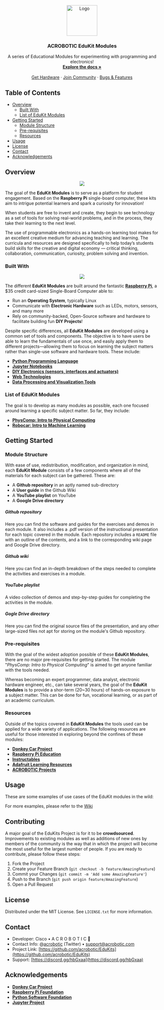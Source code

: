 <!-- HEADER -->
<br />
<p align="center">
  <a href="https://github.com/acrobotic/EduKits">
    <img src="images/ai_logo_white_bkg.png" alt="Logo" width="100" height="100" />
  </a>

  <h3 align="center">ACROBOTIC EduKit Modules</h3>

  <p align="center">
    A series of Educational Modules for experimenting with programming and electronics!
    <br />
    <a href="https://github.com/acrobotic/EduKits/wiki"><strong>Explore the docs »</strong></a>
    <br />
    <br />
    <a href="https://acrobotic.com/EduKits">Get Hardware</a>
    · <a href="https://discord.gg/hbGxaa">Join Community</a>
    · <a href="https://github.com/acrobotic/EduKits/issues">Bugs & Features</a>
  </p>
</p>

<!-- TABLE OF CONTENTS -->
## Table of Contents

* [Overview](#overview)
  * [Built With](#built-with)
  * [List of EduKit Modules](#list-of-edukit-modules)
* [Getting Started](#getting-started)
  * [Module Structure](#module-structure)
  * [Pre-requisites](#pre-requisites)
  * [Resources](#resources)
* [Usage](#usage)
* [License](#license)
* [Contact](#contact)
* [Acknowledgements](#acknowledgements)

<!-- ABOUT THE PROJECT -->
## Overview
<p align="center">
  <a href="https://youtube.com/acrobotic/">
    <img src="images/classroom.jpg" />
  </a>
</p>

The goal of the **EduKit Modules** is to serve as a platform for student engagement. Based on the **Raspberry Pi** single-board computer, these kits aim to intrigue potential learners and spark a curiosity for innovation!

When students are free to invent and create, they begin to see technology as a set of tools for solving real-world problems, and in the process, they take their learning to the next level.

The use of programmable electronics as a hands-on learning tool makes for an excellent creative medium for advancing teaching and learning. The curricula and resources are designed specifically to help today’s students build skills for the creative and digital economy — critical thinking, collaboration, communication, curiosity, problem solving and invention.

### Built With
<p align="center">
  <a href="https://youtube.com/acrobotic/">
    <img src="images/robocar.jpg" />
  </a>
</p>

The different **EduKit Modules** are built around the fantastic **[Raspberry Pi](https://raspberrypi.org)**, a $35 credit card-sized Single-Board Computer able to:

* Run an **Operating System**, typically Linux
* Communicate with **Electronic Hardware** such as LEDs, motors, sensors, and many more
* Rely on community-backed, Open-Source software and hardware to facilitate building fun **DIY Projects**!

Despite specific differences, all **EduKit Modules** are developed using a common set of tools and components. The objective is to have users be able to learn the fundamentals of use once, and easily apply them to different projects—allowing them to focus on learning the subject matters rather than single-use software and hardware tools. These include:

* **[Python Programming Language](https://www.python.org/)**
* **[Jupyter Notebooks](https://jupyter.org/)**
* **[DIY Electronics (sensors, interfaces and actuators)](https://acrobotic.com)**
* **[Web Technologies](https://developer.mozilla.org/en-US/docs/Web)**
* **[Data Processing and Visualization Tools](https://www.nihlibrary.nih.gov/services/data/data-services-tools)**

### List of EduKit Modules
The goal is to develop as many modules as possible, each one focused around learning a specific subject matter. So far, they include:

* **[PhysComp: Intro to Physical Computing]()**
* **[Robocar: Intro to Machine Learning]()**

<!-- GETTING STARTED -->
## Getting Started

### Module Structure

With ease of use, redistribution, modification, and organization in mind, each **EduKit Module** consists of a few components where all of the materials for each subject can be gathered. These are:

* A **Github repository** in an aptly named sub-directory
* A **User guide** in the Github Wiki
* A **YouTube playlist** on YouTube
* A **Google Drive directory**

##### Github repository

Here you can find the software and guides for the exercises and demos in each module. It also includes a .pdf version of the instructional presentation for each topic covered in the module. Each repository includes a `README` file with an outline of the contents, and a link to the corresponding wiki page and Google Drive directory.

##### Github wiki

Here you can find an in-depth breakdown of the steps needed to complete the activities and exercises in a module.


##### YouTube playlist

A video collection of demos and step-by-step guides for completing the activities in the module.

##### Gogle Drive directory

Here you can find the original source files of the presentation, and any other large-sized files not apt for storing on the module's Github repository.


### Pre-requisites

With the goal of the widest adoption possible of these **EduKit Modules**, there are no major pre-requisites for getting started. The module "*PhysComp: Intro to Physical Computing*" is aimed to get anyone familiar with the tools needed.

Whereas becoming an expert programmer, data analyst, electronic hardware engineer, etc., can take several years, the goal of the **EduKit Modules** is to provide a shor-term (20~30 hours) of hands-on exposure to a subject matter. This can be done for fun, vocational learning, or as part of an academic curriculum.

### Resources

Outside of the topics covered in **EduKit Modules** the tools used can be applied for a wide variety of applications. The following resources are useful for those interested in exploring beyond the confines of these modules:

* **[Donkey Car Project](https://www.donkeycar.com/)**
* **[Raspberry Pi Education](https://www.raspberrypi.org/education/)**
* **[Instructables](https://instructables.com/)**
* **[Adafruit Learning Resources](https://learn.aduafruit.com)**
* **[ACROBOTIC Projects](https://www.youtube.com/playlist?list=PLNFq0T6Z3JPtnqTKEkmqCogIqQYHUmYu8)**

<!-- USAGE EXAMPLES -->
## Usage

These are some examples of use cases of the EduKit modules in the wild:

For more examples, please refer to the [Wiki](https://github.com/acrobotic/EduKits/wiki)

<!-- CONTRIBUTING -->
## Contributing

A major goal of the EduKits Project is for it to be **crowdsourced**. Improvements to existing modules as well as additions of new ones by members of the community is the way that in which the project will become the most useful for the largest number of people. If you are ready to contribute, please follow these steps:

1. Fork the Project
2. Create your Feature Branch (`git checkout -b feature/AmazingFeature`)
3. Commit your Changes (`git commit -m 'Add some AmazingFeature'`)
4. Push to the Branch (`git push origin feature/AmazingFeature`)
5. Open a Pull Request

<!-- LICENSE -->
## License

Distributed under the MIT License. See `LICENSE.txt` for more information.

<!-- CONTACT -->
## Contact

* Developer: Cisco • A C R O B O T I C 🦿 
* Contact Info: @[acrobotic](https://twitter.com/acrobotic) (Twitter) • support@acrobotic.com
* Project Link: [https://github.com/acrobotic/EduKits](https://github.com/acrobotic/EduKits)
* Support: [https://discord.gg/hbGxaa](https://discord.gg/hbGxaa)

<!-- ACKNOWLEDGEMENTS -->
## Acknowledgements
* **[Donkey Car Project](https://www.webpagefx.com/tools/emoji-cheat-sheet)**
* **[Raspberry Pi Foundation](https://raspberrypi.org)**
* **[Python Software Foundation](https://www.python.org/psf/)**
* **[Jupyter Project](https://jupyter.org/about)**
